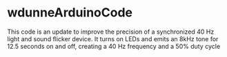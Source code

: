 # wdunneArduinoCode
This code is an update to improve the precision of a synchronized 40 Hz light and sound flicker device. 
It turns on LEDs and emits an 8kHz tone for 12.5 seconds on and off, creating a 40 Hz frequency and a 50% duty cycle
